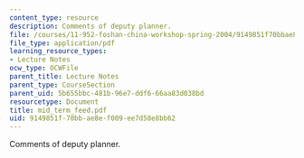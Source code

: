 ```yaml
---
content_type: resource
description: Comments of deputy planner.
file: /courses/11-952-foshan-china-workshop-spring-2004/9149851f70bbae8ef009ee7d58e8bb62_mid_term_feed.pdf
file_type: application/pdf
learning_resource_types:
- Lecture Notes
ocw_type: OCWFile
parent_title: Lecture Notes
parent_type: CourseSection
parent_uid: 5b655bbc-481b-96e7-ddf6-66aa83d038bd
resourcetype: Document
title: mid_term_feed.pdf
uid: 9149851f-70bb-ae8e-f009-ee7d58e8bb62
---
```

Comments of deputy planner.

